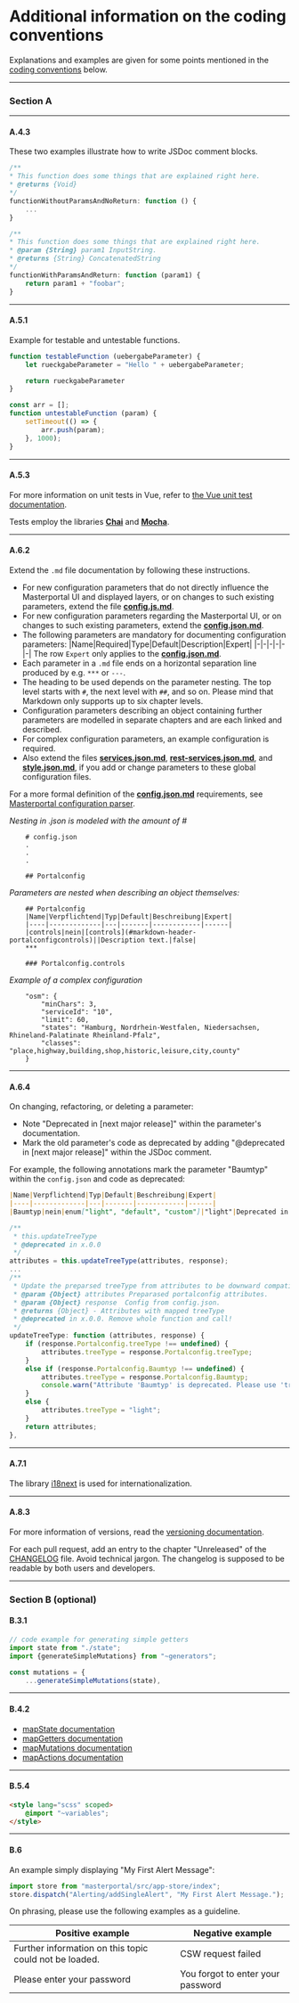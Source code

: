 # Additional information on the coding conventions

Explanations and examples are given for some points mentioned in the [coding conventions](./codingConventions.md) below.

---

### Section A
---

#### A.4.3

These two examples illustrate how to write JSDoc comment blocks.

```js
/**
* This function does some things that are explained right here.
* @returns {Void}
*/
functionWithoutParamsAndNoReturn: function () {
    ...
}
```

```js
/**
* This function does some things that are explained right here.
* @param {String} param1 InputString.
* @returns {String} ConcatenatedString
*/
functionWithParamsAndReturn: function (param1) {
    return param1 + "foobar";
}
```

---

#### A.5.1

Example for testable and untestable functions.

```js
function testableFunction (uebergabeParameter) {
    let rueckgabeParameter = "Hello " + uebergabeParameter;

    return rueckgabeParameter
}

const arr = [];
function untestableFunction (param) {
    setTimeout(() => {
        arr.push(param);
    }, 1000);
}
```

---

#### A.5.3

For more information on unit tests in Vue, refer to [the Vue unit test documentation](./unitTestVue.md).

Tests employ the libraries **[Chai](https://www.chaijs.com/)** and **[Mocha](https://mochajs.org/)**.

---

#### A.6.2

Extend the `.md` file documentation by following these instructions.

* For new configuration parameters that do not directly influence the Masterportal UI and displayed layers, or on changes to such existing parameters, extend the file **[config.js.md](./config.js.md)**.
* For new configuration parameters regarding the Masterportal UI, or on changes to such existing parameters, extend the **[config.json.md](./config.json.md)**.
* The following parameters are mandatory for documenting configuration parameters:
    |Name|Required|Type|Default|Description|Expert|
    |-|-|-|-|-|-|
    The row `Expert` only applies to the **[config.json.md](./config.json.md)**.
* Each parameter in a `.md` file ends on a horizontal separation line produced by e.g. `***` or `---`.
* The heading to be used depends on the parameter nesting. The top level starts with `#`, the next level with `##`, and so on. Please mind that Markdown only supports up to six chapter levels.
* Configuration parameters describing an object containing further parameters are modelled in separate chapters and are each linked and described.
* For complex configuration parameters, an example configuration is required.
* Also extend the files **[services.json.md](./services.json.md)**, **[rest-services.json.md](./rest-services.json.md)**, and **[style.json.md](./style.json.md)**, if you add or change parameters to these global configuration files.

For a more formal definition of the **[config.json.md](./config.json.md)** requirements, see [Masterportal configuration parser](https://bitbucket.org/geowerkstatt-hamburg/mpconfigparser/src/master/README.md).

*Nesting in .json is modeled with the amount of #*

```
    # config.json
    .
    .
    .

    ## Portalconfig
```

*Parameters are nested when describing an object themselves:*
```
    ## Portalconfig
    |Name|Verpflichtend|Typ|Default|Beschreibung|Expert|
    |----|-------------|---|-------|------------|------|
    |controls|nein|[controls](#markdown-header-portalconfigcontrols)||Description text.|false|
    ***

    ### Portalconfig.controls

```

*Example of a complex configuration*
```
    "osm": {
        "minChars": 3,
        "serviceId": "10",
        "limit": 60,
        "states": "Hamburg, Nordrhein-Westfalen, Niedersachsen, Rhineland-Palatinate Rheinland-Pfalz",
        "classes": "place,highway,building,shop,historic,leisure,city,county"
    }
```

---

#### A.6.4

On changing, refactoring, or deleting a parameter:

* Note "Deprecated in [next major release]" within the parameter's documentation.
* Mark the old parameter's code as deprecated by adding "@deprecated in [next major release]" within the JSDoc comment.

For example, the following annotations mark the parameter "Baumtyp" within the `config.json` and code as deprecated:

```md
|Name|Verpflichtend|Typ|Default|Beschreibung|Expert|
|----|-------------|---|-------|------------|------|
|Baumtyp|nein|enum["light", "default", "custom"]|"light"|Deprecated in x.0.0. Use "treeType" instead.|false|
```

```js
/**
 * this.updateTreeType
 * @deprecated in x.0.0
 */
attributes = this.updateTreeType(attributes, response);
...
/**
 * Update the preparsed treeType from attributes to be downward compatible.
 * @param {Object} attributes Preparased portalconfig attributes.
 * @param {Object} response  Config from config.json.
 * @returns {Object} - Attributes with mapped treeType
 * @deprecated in x.0.0. Remove whole function and call!
 */
updateTreeType: function (attributes, response) {
    if (response.Portalconfig.treeType !== undefined) {
        attributes.treeType = response.Portalconfig.treeType;
    }
    else if (response.Portalconfig.Baumtyp !== undefined) {
        attributes.treeType = response.Portalconfig.Baumtyp;
        console.warn("Attribute 'Baumtyp' is deprecated. Please use 'treeType' instead.");
    }
    else {
        attributes.treeType = "light";
    }
    return attributes;
},
```

---

#### A.7.1

The library [i18next](https://www.i18next.com/) is used for internationalization.

---

#### A.8.3

For more information of versions, read the [versioning documentation](./versioning.md).

For each pull request, add an entry to the chapter "Unreleased" of the [CHANGELOG](../CHANGELOG.md) file. Avoid technical jargon. The changelog is supposed to be readable by both users and developers.

---

### Section B (optional)

#### B.3.1

```js
// code example for generating simple getters
import state from "./state";
import {generateSimpleMutations} from "~generators";

const mutations = {
    ...generateSimpleMutations(state),
```

----

#### B.4.2

* [mapState documentation](https://vuex.vuejs.org/guide/state.html#the-mapstate-helper)
* [mapGetters documentation](https://vuex.vuejs.org/guide/getters.html#the-mapgetters-helper)
* [mapMutations documentation](https://vuex.vuejs.org/guide/mutations.html#committing-mutations-in-components)
* [mapActions documentation](https://vuex.vuejs.org/guide/actions.html#dispatching-actions-in-components)

---

#### B.5.4

```html
<style lang="scss" scoped>
    @import "~variables";
</style>
```

---

#### B.6

An example simply displaying "My First Alert Message":

```js
import store from "masterportal/src/app-store/index";
store.dispatch("Alerting/addSingleAlert", "My First Alert Message.");
```

On phrasing, please use the following examples as a guideline.

|Positive example|Negative example|
|-|-|
|Further information on this topic could not be loaded.|CSW request failed|
|Please enter your password|You forgot to enter your password|
